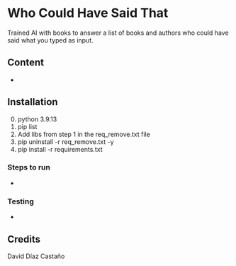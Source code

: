# Who Could Have Said That

Trained AI with books to answer a list of books and authors who could have said what you typed as input.


## Content

-


## Installation

0) python 3.9.13
1) pip list
2) Add libs from step 1 in the req_remove.txt file
3) pip uninstall -r req_remove.txt -y
4) pip install -r requirements.txt


### Steps to run

-


### Testing

-


## Credits

David Díaz Castaño
